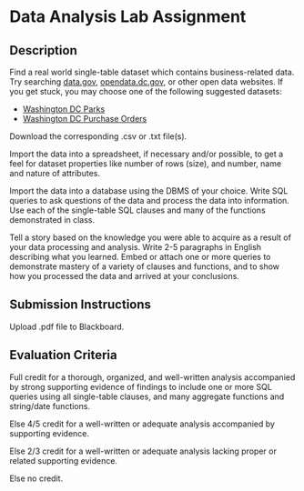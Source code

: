 # Data Analysis Lab Assignment

## Description

Find a real world
 single-table dataset
 which contains business-related data.
 Try searching [data.gov](http://www.data.gov/),
 [opendata.dc.gov](http://opendata.dc.gov/),  or other open data websites. If you get stuck, you may choose one of the following suggested datasets:

 + [Washington DC Parks](http://opendata.dc.gov/datasets/03cc82b08d694632b3a6e32aaf501272_3?uiTab=table&orderByFields=SHAPE_Area+ASC)
 + [Washington DC Purchase Orders](http://opendata.dc.gov/datasets/f61f962c2ce84f2caa1919d425c8061d_0?uiTab=table)

Download the corresponding .csv or .txt file(s).

Import the data into a spreadsheet,
 if necessary and/or possible,
 to get a feel for dataset properties like number of rows (size), and
  number,
  name and
  nature of attributes.

Import the data into a database using the DBMS of your choice.
 Write SQL queries to ask questions of the data and process the data into information. Use each of the single-table SQL clauses and many of the functions demonstrated in class.

Tell a story based on the knowledge you were able to acquire as a result of your data processing and analysis. Write 2-5 paragraphs in English describing what you learned. Embed or attach one or more queries to demonstrate mastery of a variety of clauses and functions, and to show how you processed the data and arrived at your conclusions.

## Submission Instructions

Upload .pdf file to Blackboard.

## Evaluation Criteria

Full credit for a thorough, organized, and well-written analysis accompanied by strong supporting evidence of findings to include one or more SQL queries using all single-table clauses, and many aggregate functions and string/date functions.

Else 4/5 credit for a well-written or adequate analysis accompanied by supporting evidence.

Else 2/3 credit for a well-written or adequate analysis lacking proper or related supporting evidence.

Else no credit.
